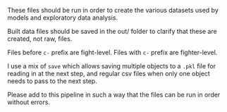 
These files should be run in order to create the various datasets used by models and exploratory data analysis.



Built data files should be saved in the out/ folder to clarify that these are created, not raw, files.



Files before `c-` prefix are fight-level. Files with `c-` prefix are fighter-level.



I use a mix of `save` which allows saving multiple objects to a `.pkl` file for reading in at the next step, and regular csv files when only one object needs to pass to the next step.



Please add to this pipeline in such a way that the files can be run in order without errors.
